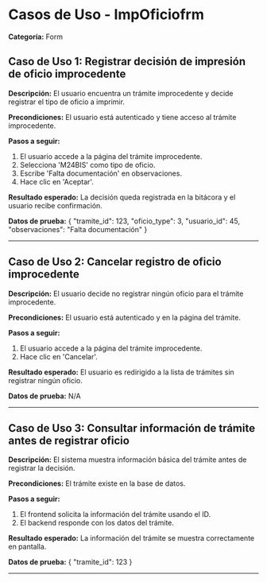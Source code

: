 # Casos de Uso - ImpOficiofrm

**Categoría:** Form

## Caso de Uso 1: Registrar decisión de impresión de oficio improcedente

**Descripción:** El usuario encuentra un trámite improcedente y decide registrar el tipo de oficio a imprimir.

**Precondiciones:**
El usuario está autenticado y tiene acceso al trámite improcedente.

**Pasos a seguir:**
1. El usuario accede a la página del trámite improcedente.
2. Selecciona 'M24BIS' como tipo de oficio.
3. Escribe 'Falta documentación' en observaciones.
4. Hace clic en 'Aceptar'.

**Resultado esperado:**
La decisión queda registrada en la bitácora y el usuario recibe confirmación.

**Datos de prueba:**
{ "tramite_id": 123, "oficio_type": 3, "usuario_id": 45, "observaciones": "Falta documentación" }

---

## Caso de Uso 2: Cancelar registro de oficio improcedente

**Descripción:** El usuario decide no registrar ningún oficio para el trámite improcedente.

**Precondiciones:**
El usuario está autenticado y en la página del trámite.

**Pasos a seguir:**
1. El usuario accede a la página del trámite improcedente.
2. Hace clic en 'Cancelar'.

**Resultado esperado:**
El usuario es redirigido a la lista de trámites sin registrar ningún oficio.

**Datos de prueba:**
N/A

---

## Caso de Uso 3: Consultar información de trámite antes de registrar oficio

**Descripción:** El sistema muestra información básica del trámite antes de registrar la decisión.

**Precondiciones:**
El trámite existe en la base de datos.

**Pasos a seguir:**
1. El frontend solicita la información del trámite usando el ID.
2. El backend responde con los datos del trámite.

**Resultado esperado:**
La información del trámite se muestra correctamente en pantalla.

**Datos de prueba:**
{ "tramite_id": 123 }

---

